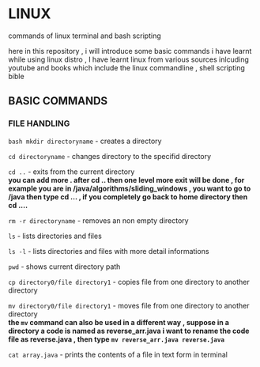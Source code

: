 # LINUX
commands of linux terminal and bash scripting

here in this repository , i will introduce some basic commands i have learnt while using linux distro , I have learnt linux from various sources inlcuding youtube and books which include the linux commandline , shell scripting bible 

## BASIC COMMANDS



### FILE HANDLING

`bash
mkdir directoryname`  - creates a directory 

`cd directoryname` - changes directory to the specifid directory

`cd ..` - exits from the current directory \
**you can add more . after cd .. then one level more exit will be done , for example you are in /java/algorithms/sliding_windows , you want to go to /java then type cd ... , if you completely go back to home directory then cd ....**


`rm -r directoryname` - removes an non empty directory 

`ls` - lists directories and files 

`ls -l` - lists directories and files with more detail informations

`pwd` - shows current directory path 

`cp directory0/file directory1` - copies file from one directory to another directory

`mv directory0/file directory1` - moves file from one directory to another directory \
**the `mv` command can also be used in a different way , suppose in a directory a code is named as reverse_arr.java i want to rename the code file as reverse.java , then type `mv reverse_arr.java reverse.java`**

`cat array.java` - prints the contents of a file in text form in terminal 






